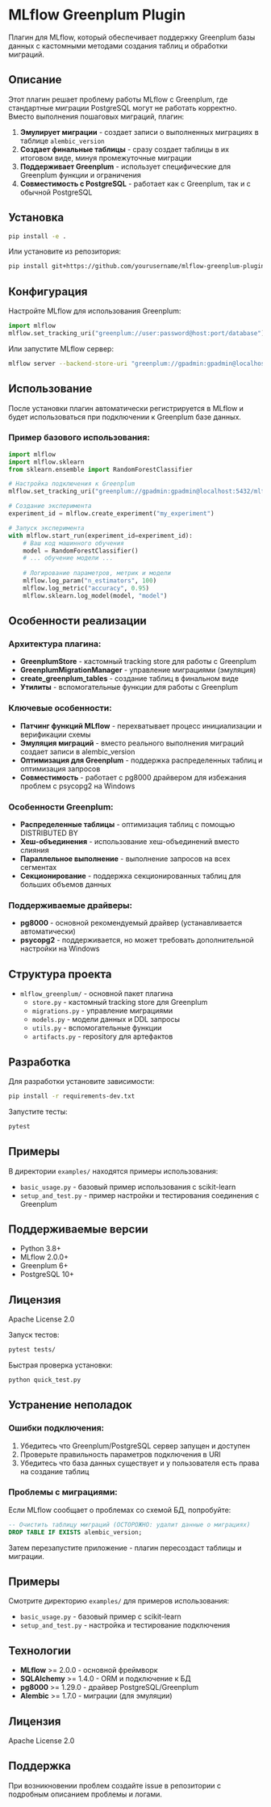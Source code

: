 # MLflow Greenplum Plugin

Плагин для MLflow, который обеспечивает поддержку Greenplum базы данных с кастомными методами создания таблиц и обработки миграций.

## Описание

Этот плагин решает проблему работы MLflow с Greenplum, где стандартные миграции PostgreSQL могут не работать корректно. Вместо выполнения пошаговых миграций, плагин:

1. **Эмулирует миграции** - создает записи о выполненных миграциях в таблице `alembic_version`
2. **Создает финальные таблицы** - сразу создает таблицы в их итоговом виде, минуя промежуточные миграции
3. **Поддерживает Greenplum** - использует специфические для Greenplum функции и ограничения
4. **Совместимость с PostgreSQL** - работает как с Greenplum, так и с обычной PostgreSQL

## Установка

```bash
pip install -e .
```

Или установите из репозитория:

```bash
pip install git+https://github.com/yourusername/mlflow-greenplum-plugin.git
```

## Конфигурация

Настройте MLflow для использования Greenplum:

```python
import mlflow
mlflow.set_tracking_uri("greenplum://user:password@host:port/database")
```

Или запустите MLflow сервер:

```bash
mlflow server --backend-store-uri "greenplum://gpadmin:gpadmin@localhost:5432/mlflow_ai?schema=public" --default-artifact-root ./mlruns --host 127.0.0.1 --port 5000
```

## Использование

После установки плагин автоматически регистрируется в MLflow и будет использоваться при подключении к Greenplum базе данных.

### Пример базового использования:

```python
import mlflow
import mlflow.sklearn
from sklearn.ensemble import RandomForestClassifier

# Настройка подключения к Greenplum
mlflow.set_tracking_uri("greenplum://gpadmin:gpadmin@localhost:5432/mlflow_db?options=-csearch_path%3Dmlflow_schema")

# Создание эксперимента
experiment_id = mlflow.create_experiment("my_experiment")

# Запуск эксперимента
with mlflow.start_run(experiment_id=experiment_id):
    # Ваш код машинного обучения
    model = RandomForestClassifier()
    # ... обучение модели ...
    
    # Логирование параметров, метрик и модели
    mlflow.log_param("n_estimators", 100)
    mlflow.log_metric("accuracy", 0.95)
    mlflow.sklearn.log_model(model, "model")
```

## Особенности реализации

### Архитектура плагина:

- **GreenplumStore** - кастомный tracking store для работы с Greenplum
- **GreenplumMigrationManager** - управление миграциями (эмуляция)
- **create_greenplum_tables** - создание таблиц в финальном виде
- **Утилиты** - вспомогательные функции для работы с Greenplum

### Ключевые особенности:

- **Патчинг функций MLflow** - перехватывает процесс инициализации и верификации схемы
- **Эмуляция миграций** - вместо реального выполнения миграций создает записи в alembic_version
- **Оптимизация для Greenplum** - поддержка распределенных таблиц и оптимизация запросов
- **Совместимость** - работает с pg8000 драйвером для избежания проблем с psycopg2 на Windows

### Особенности Greenplum:

- **Распределенные таблицы** - оптимизация таблиц с помощью DISTRIBUTED BY
- **Хеш-объединения** - использование хеш-объединений вместо слияния
- **Параллельное выполнение** - выполнение запросов на всех сегментах
- **Секционирование** - поддержка секционированных таблиц для больших объемов данных

### Поддерживаемые драйверы:

- **pg8000** - основной рекомендуемый драйвер (устанавливается автоматически)
- **psycopg2** - поддерживается, но может требовать дополнительной настройки на Windows

## Структура проекта

- `mlflow_greenplum/` - основной пакет плагина
  - `store.py` - кастомный tracking store для Greenplum
  - `migrations.py` - управление миграциями
  - `models.py` - модели данных и DDL запросы
  - `utils.py` - вспомогательные функции
  - `artifacts.py` - repository для артефактов

## Разработка

Для разработки установите зависимости:

```bash
pip install -r requirements-dev.txt
```

Запустите тесты:

```bash
pytest
```

## Примеры

В директории `examples/` находятся примеры использования:

- `basic_usage.py` - базовый пример использования с scikit-learn
- `setup_and_test.py` - пример настройки и тестирования соединения с Greenplum

## Поддерживаемые версии

- Python 3.8+
- MLflow 2.0.0+
- Greenplum 6+
- PostgreSQL 10+

## Лицензия

Apache License 2.0

Запуск тестов:

```bash
pytest tests/
```

Быстрая проверка установки:

```bash
python quick_test.py
```

## Устранение неполадок

### Ошибки подключения:

1. Убедитесь что Greenplum/PostgreSQL сервер запущен и доступен
2. Проверьте правильность параметров подключения в URI
3. Убедитесь что база данных существует и у пользователя есть права на создание таблиц

### Проблемы с миграциями:

Если MLflow сообщает о проблемах со схемой БД, попробуйте:

```sql
-- Очистить таблицу миграций (ОСТОРОЖНО: удалит данные о миграциях)
DROP TABLE IF EXISTS alembic_version;
```

Затем перезапустите приложение - плагин пересоздаст таблицы и миграции.

## Примеры

Смотрите директорию `examples/` для примеров использования:

- `basic_usage.py` - базовый пример с scikit-learn
- `setup_and_test.py` - настройка и тестирование подключения

## Технологии

- **MLflow** >= 2.0.0 - основной фреймворк
- **SQLAlchemy** >= 1.4.0 - ORM и подключение к БД  
- **pg8000** >= 1.29.0 - драйвер PostgreSQL/Greenplum
- **Alembic** >= 1.7.0 - миграции (для эмуляции)

## Лицензия

Apache License 2.0

## Поддержка

При возникновении проблем создайте issue в репозитории с подробным описанием проблемы и логами.
